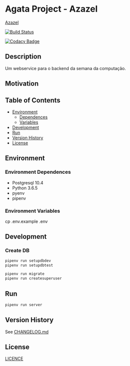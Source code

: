 # Agata Project - Azazel

[Azazel](https://img.shields.io/badge/agata--project-azazel-blue.svg?branch=master)

[![Build Status](https://travis-ci.org/agata-project/azazel.svg?branch=master)](https://travis-ci.org/agata-project/azazel)

[![Codacy Badge](https://api.codacy.com/project/badge/Grade/50694d9b57c642f4b8aa6190e6b8cd3f)](https://www.codacy.com/app/cuzikjack/azazel?utm_source=github.com&amp;utm_medium=referral&amp;utm_content=agata-project/azazel&amp;utm_campaign=Badge_Grade)

## Description

Um webservice para o backend da semana da computação.

## Motivation

## Table of Contents

* [Environment](#environment)
  * [Dependences](#environment-dependences)
  * [Variables](#environment-variables)
* [Development](#development)
* [Run](#run)
* [Version History](#version-history)
* [License](#license)

## Environment

### Environment Dependences

* Postgresql 10.4
* Python 3.6.5
* pyenv
* pipenv

### Environment Variables

cp .env.example .env

## Development

### Create DB

```sh
pipenv run setupdbdev
pipenv run setupdbtest
```

```sh
pipenv run migrate
pipenv run createsuperuser
```

## Run

```sh
pipenv run server
```

## Version History

See [CHANGELOG.md](https://github.com/agata-project/azazel/blob/master/CHANGELOG.md)

## License

[LICENCE](https://github.com/agata-project/azazel/blob/master/LICENSE)
